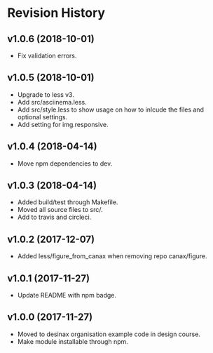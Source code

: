Revision History
=======================



v1.0.6 (2018-10-01)
------------------------

* Fix validation errors.



v1.0.5 (2018-10-01)
------------------------

* Upgrade to less v3.
* Add src/asciinema.less.
* Add src/style.less to show usage on how to inlcude the files and optional settings.
* Add setting for img.responsive.



v1.0.4 (2018-04-14)
------------------------

* Move npm dependencies to dev.



v1.0.3 (2018-04-14)
------------------------

* Added build/test through Makefile.
* Moved all source files to src/.
* Add to travis and circleci.



v1.0.2 (2017-12-07)
------------------------

* Added less/figure_from_canax when removing repo canax/figure.



v1.0.1 (2017-11-27)
------------------------

* Update README with npm badge.



v1.0.0 (2017-11-27)
------------------------

* Moved to desinax organisation example code in design course.
* Make module installable through npm.
